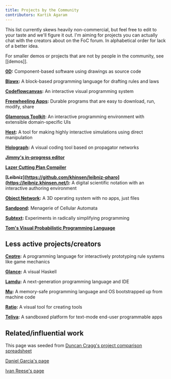 ```yaml
---
title: Projects by the Community
contributors: Kartik Agaram
---
```


This list currently skews heavily non-commercial, but feel free to edit to your taste and we'll figure it out. I'm aiming for projects you can actually chat with the creators about on the FoC forum. In alphabetical order for lack of a better idea.

For smaller demos or projects that are not by people in the community, see [[demos]].

**[0D](https://github.com/guitarvydas/0D):** Component-based software using drawings as source code

**[Blawx](https://github.com/Lexpedite/blawx):** A block-based programming language for drafting rules and laws

**[Codeflowcanvas](https://codeflowcanvas.io):** An interactive visual programming system

**[Freewheeling Apps](https://akkartik.name/freewheeling-apps):** Durable programs that are easy to download, run, modify, share

**[Glamorous Toolkit](https://gtoolkit.com):** An interactive programming environment with extensible domain-specific UIs

**[Hest](https://ivanish.ca/hest-time-travel):** A tool for making highly interactive simulations using direct manipulation

**[Holograph](https://www.holograph.so):** A visual coding tool based on propagator networks

**[Jimmy's in-progress editor](https://jimmyhmiller.github.io/editor-experience)**

**[Lazer Cutting Plan Compiler](https://observablehq.com/@tomlarkworthy/lazer-cut-shell-joints)**

**[Leibniz](https://github.com/khinsen/leibniz-pharo](https://leibniz.khinsen.net/):** A digital scientific notation with an interactive authoring environment

**[Object Network](https://object.network):** A 3D operating system with no apps, just files

**[Sandpond](https://sandpond.cool):** Menagerie of Cellular Automata

**[Subtext](https://www.subtext-lang.org):** Experiments in radically simplifying programming

**[Tom's Visual Probabilistic Programming Language](http://alltom.com/pages/ppl-lab-notebook)**

## Less active projects/creators

**[Ceptre](https://github.com/chrisamaphone/interactive-lp):** A programming language for interactively prototyping rule systems like game mechanics

**[Glance](https://github.com/rgleichman/glance):** A visual Haskell

**[Lamdu](https://github.com/lamdu/lamdu):** A next-generation programming language and IDE

**[Mu](https://github.com/akkartik/mu):** A memory-safe programming language and OS bootstrapped up from machine code

**[Ratio](https://florianschulz.info/portfolio/writing/programming-with-ratio):** A visual tool for creating tools

**[Teliva](https://github.com/akkartik/teliva):** A sandboxed platform for text-mode end-user programmable apps

## Related/influential work

This page was seeded from [Duncan Cragg's project comparison spreadsheet](https://docs.google.com/spreadsheets/d/12sTu7RT-s_QlAupY1v-3DfI1Mm9NEX5YMWWTDAKHLfc/edit)

[Daniel Garcia's page](https://github.com/pel-daniel/mind-bicycles)

[Ivan Reese's page](https://github.com/ivanreese/visual-programming-codex)
